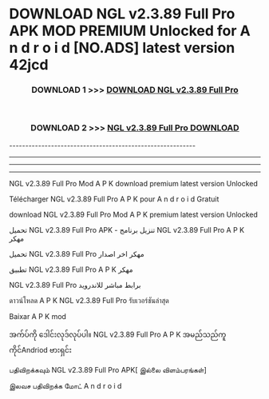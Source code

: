 # DOWNLOAD NGL v2.3.89 Full Pro APK MOD PREMIUM Unlocked for A n d r o i d [NO.ADS] latest version 42jcd 



<div align="center">

<h3>DOWNLOAD 1 >>> <a href="https://getmod2.web.app/?judul=NGL v2.3.89 Full Pro">DOWNLOAD NGL v2.3.89 Full Pro</a></h3><br>

<h3>DOWNLOAD 2 >>> <a href="https://getmod2.web.app/?judul=NGL v2.3.89 Full Pro">NGL v2.3.89 Full Pro DOWNLOAD </a></h3>

</div>
----------------------------------------------------------

----------------------------------------------------------

----------------------------------------------------------

----------------------------------------------------------

NGL v2.3.89 Full Pro Mod A P K download premium latest version Unlocked

Télécharger NGL v2.3.89 Full Pro A P K pour A n d r o i d Gratuit

download NGL v2.3.89 Full Pro Mod A P K premium latest version Unlocked

تحميل NGL v2.3.89 Full Pro APK - تنزيل برنامج NGL v2.3.89 Full Pro A P K مهكر

تحميل NGL v2.3.89 Full Pro مهكر اخر اصدار

تطبيق NGL v2.3.89 Full Pro A P K مهكر

NGL v2.3.89 Full Pro برابط مباشر للاندرويد

ดาวน์โหลด A P K NGL v2.3.89 Full Pro รับเวอร์ชันล่าสุด

Baixar A P K mod

အက်ပ်ကို ဒေါင်းလုဒ်လုပ်ပါ။ NGL v2.3.89 Full Pro A P K အမည်သည်ကူကိုင်Andriod ဗားရှင်း

பதிவிறக்கவும் NGL v2.3.89 Full Pro APK[ இல்லை விளம்பரங்கள்] 
 
இலவச பதிவிறக்க மோட் A n d r o i d



